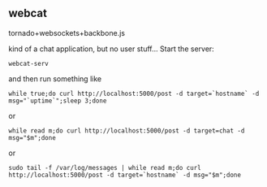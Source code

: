 webcat
------

tornado+websockets+backbone.js

kind of a chat application, but no user stuff... Start the server:

    webcat-serv

and then run something like


    while true;do curl http://localhost:5000/post -d target=`hostname` -d msg="`uptime`";sleep 3;done

or

    while read m;do curl http://localhost:5000/post -d target=chat -d msg="$m";done

or

    sudo tail -f /var/log/messages | while read m;do curl http://localhost:5000/post -d target=`hostname` -d msg="$m";done
